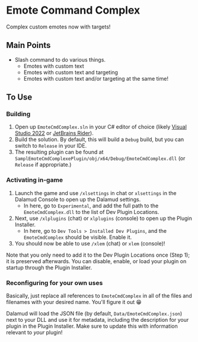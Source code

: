 # Emote Command Complex

Complex custom emotes now with targets!

## Main Points

* Slash command to do various things.
  * Emotes with custom text
  * Emotes with custom text and targeting
  * Emotes with custom text and/or targeting at the same time!

## To Use

### Building

1. Open up `EmoteCmdComplex.sln` in your C# editor of choice (likely [Visual Studio 2022](https://visualstudio.microsoft.com) or [JetBrains Rider](https://www.jetbrains.com/rider/)).
2. Build the solution. By default, this will build a `Debug` build, but you can switch to `Release` in your IDE.
3. The resulting plugin can be found at `SamplEmoteCmdComplexePlugin/obj/x64/Debug/EmoteCmdComplex.dll` (or `Release` if appropriate.)

### Activating in-game

1. Launch the game and use `/xlsettings` in chat or `xlsettings` in the Dalamud Console to open up the Dalamud settings.
    * In here, go to `Experimental`, and add the full path to the `EmoteCmdComplex.dll` to the list of Dev Plugin Locations.
2. Next, use `/xlplugins` (chat) or `xlplugins` (console) to open up the Plugin Installer.
    * In here, go to `Dev Tools > Installed Dev Plugins`, and the `EmoteCmdComplex` should be visible. Enable it.
3. You should now be able to use `/xlem` (chat) or `xlem` (console)!

Note that you only need to add it to the Dev Plugin Locations once (Step 1); it is preserved afterwards. You can disable, enable, or load your plugin on startup through the Plugin Installer.

### Reconfiguring for your own uses

Basically, just replace all references to `EmoteCmdComplex` in all of the files and filenames with your desired name. You'll figure it out 😁

Dalamud will load the JSON file (by default, `Data/EmoteCmdComplex.json`) next to your DLL and use it for metadata, including the description for your plugin in the Plugin Installer. Make sure to update this with information relevant to _your_ plugin!
